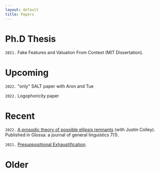 ```yaml
---
layout: default
title: Papers
---
```



# Ph.D Thesis

`2021.` Fake Features and Valuation From Context (MIT Dissertation).



# Upcoming


`2022.` "only" SALT paper with Aron and Tue


`2022.` Logophoricity paper


# Recent


`2022.` [A prosodic theory of possible ellipsis remnants](https://www.glossa-journal.org/article/id/5747/) (with Justin Colley). Published in Glossa: a journal of general linguistics 7(1).

`2021.` [Presuppositional Exhaustification](https://semprag.org/index.php/sp/article/view/sp.14.11).

# Older
